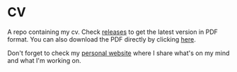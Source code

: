 # CV

A repo containing my cv.
Check [releases](https://github.com/eliseomartelli/cv/releases/latest) to get
the latest version in PDF format.
You can also download the PDF directly by clicking [here](http://github.com/eliseomartelli/cv/releases/latest/download/cv.pdf).

Don't forget to check my [personal website](https://www.eliseomartelli.it) where I share what's on my mind and what I'm working on.
